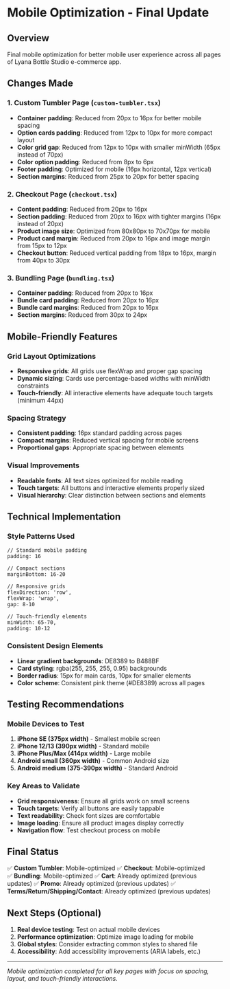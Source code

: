 # Mobile Optimization - Final Update

## Overview
Final mobile optimization for better mobile user experience across all pages of Lyana Bottle Studio e-commerce app.

## Changes Made

### 1. Custom Tumbler Page (`custom-tumbler.tsx`)
- **Container padding**: Reduced from 20px to 16px for better mobile spacing
- **Option cards padding**: Reduced from 12px to 10px for more compact layout
- **Color grid gap**: Reduced from 12px to 10px with smaller minWidth (65px instead of 70px)
- **Color option padding**: Reduced from 8px to 6px
- **Footer padding**: Optimized for mobile (16px horizontal, 12px vertical)
- **Section margins**: Reduced from 25px to 20px for better spacing

### 2. Checkout Page (`checkout.tsx`)
- **Content padding**: Reduced from 20px to 16px
- **Section padding**: Reduced from 20px to 16px with tighter margins (16px instead of 20px)
- **Product image size**: Optimized from 80x80px to 70x70px for mobile
- **Product card margin**: Reduced from 20px to 16px and image margin from 15px to 12px
- **Checkout button**: Reduced vertical padding from 18px to 16px, margin from 40px to 30px

### 3. Bundling Page (`bundling.tsx`)
- **Container padding**: Reduced from 20px to 16px
- **Bundle card padding**: Reduced from 20px to 16px
- **Bundle card margins**: Reduced from 20px to 16px
- **Section margins**: Reduced from 30px to 24px

## Mobile-Friendly Features

### Grid Layout Optimizations
- **Responsive grids**: All grids use flexWrap and proper gap spacing
- **Dynamic sizing**: Cards use percentage-based widths with minWidth constraints
- **Touch-friendly**: All interactive elements have adequate touch targets (minimum 44px)

### Spacing Strategy
- **Consistent padding**: 16px standard padding across pages
- **Compact margins**: Reduced vertical spacing for mobile screens
- **Proportional gaps**: Appropriate spacing between elements

### Visual Improvements
- **Readable fonts**: All text sizes optimized for mobile reading
- **Touch targets**: All buttons and interactive elements properly sized
- **Visual hierarchy**: Clear distinction between sections and elements

## Technical Implementation

### Style Patterns Used
```tsx
// Standard mobile padding
padding: 16

// Compact sections
marginBottom: 16-20

// Responsive grids
flexDirection: 'row',
flexWrap: 'wrap',
gap: 8-10

// Touch-friendly elements
minWidth: 65-70,
padding: 10-12
```

### Consistent Design Elements
- **Linear gradient backgrounds**: DE8389 to B488BF
- **Card styling**: rgba(255, 255, 255, 0.95) backgrounds
- **Border radius**: 15px for main cards, 10px for smaller elements
- **Color scheme**: Consistent pink theme (#DE8389) across all pages

## Testing Recommendations

### Mobile Devices to Test
1. **iPhone SE (375px width)** - Smallest mobile screen
2. **iPhone 12/13 (390px width)** - Standard mobile
3. **iPhone Plus/Max (414px width)** - Large mobile
4. **Android small (360px width)** - Common Android size
5. **Android medium (375-390px width)** - Standard Android

### Key Areas to Validate
- **Grid responsiveness**: Ensure all grids work on small screens
- **Touch targets**: Verify all buttons are easily tappable
- **Text readability**: Check font sizes are comfortable
- **Image loading**: Ensure all product images display correctly
- **Navigation flow**: Test checkout process on mobile

## Final Status

✅ **Custom Tumbler**: Mobile-optimized
✅ **Checkout**: Mobile-optimized  
✅ **Bundling**: Mobile-optimized
✅ **Cart**: Already optimized (previous updates)
✅ **Promo**: Already optimized (previous updates)
✅ **Terms/Return/Shipping/Contact**: Already optimized (previous updates)

## Next Steps (Optional)
1. **Real device testing**: Test on actual mobile devices
2. **Performance optimization**: Optimize image loading for mobile
3. **Global styles**: Consider extracting common styles to shared file
4. **Accessibility**: Add accessibility improvements (ARIA labels, etc.)

---
*Mobile optimization completed for all key pages with focus on spacing, layout, and touch-friendly interactions.*
